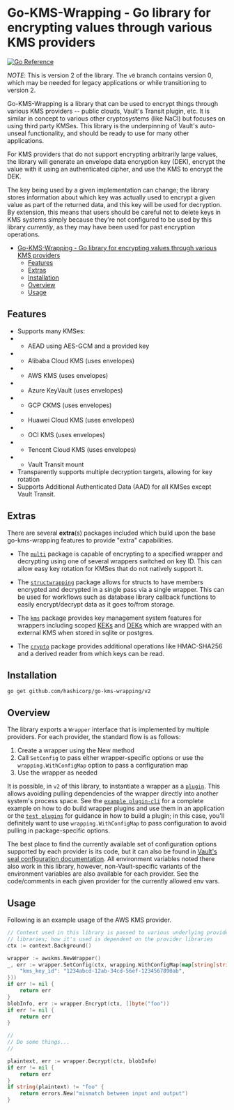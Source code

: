 # Go-KMS-Wrapping - Go library for encrypting values through various KMS providers

[![Go Reference](https://godoc.org/github.com/hashicorp/go-kms-wrapping/v2?status.svg)](https://godoc.org/github.com/hashicorp/go-kms-wrapping/v2)

*NOTE*: This is version 2 of the library. The `v0` branch contains version 0,
which may be needed for legacy applications or while transitioning to version 2.

Go-KMS-Wrapping is a library that can be used to encrypt things through various
KMS providers -- public clouds, Vault's Transit plugin, etc. It is similar in
concept to various other cryptosystems (like NaCl) but focuses on using third
party KMSes. This library is the underpinning of Vault's auto-unseal
functionality, and should be ready to use for many other applications.

For KMS providers that do not support encrypting arbitrarily large values, the
library will generate an envelope data encryption key (DEK), encrypt the value
with it using an authenticated cipher, and use the KMS to encrypt the DEK.

The key being used by a given implementation can change; the library stores
information about which key was actually used to encrypt a given value as part
of the returned data, and this key will be used for decryption. By extension,
this means that users should be careful not to delete keys in KMS systems
simply because they're not configured to be used by this library _currently_,
as they may have been used for past encryption operations.

<!-- START doctoc generated TOC please keep comment here to allow auto update -->
<!-- DON'T EDIT THIS SECTION, INSTEAD RE-RUN doctoc TO UPDATE -->


- [Go-KMS-Wrapping - Go library for encrypting values through various KMS providers](#go-kms-wrapping---go-library-for-encrypting-values-through-various-kms-providers)
  - [Features](#features)
  - [Extras](#extras)
  - [Installation](#installation)
  - [Overview](#overview)
  - [Usage](#usage)

<!-- END doctoc generated TOC please keep comment here to allow auto update -->

## Features

  * Supports many KMSes:
  * * AEAD using AES-GCM and a provided key
  * * Alibaba Cloud KMS (uses envelopes)
  * * AWS KMS (uses envelopes)
  * * Azure KeyVault (uses envelopes)
  * * GCP CKMS (uses envelopes)
  * * Huawei Cloud KMS (uses envelopes)
  * * OCI KMS (uses envelopes)
  * * Tencent Cloud KMS (uses envelopes)
  * * Vault Transit mount
  * Transparently supports multiple decryption targets, allowing for key rotation
  * Supports Additional Authenticated Data (AAD) for all KMSes except Vault Transit.

## Extras

There are several **extra**(s) packages included which build upon the base
go-kms-wrapping features to provide "extra" capabilities.  

* The
[`multi`](https://github.com/hashicorp/go-kms-wrapping/tree/main/extras/multi)
package is capable of encrypting to a specified wrapper and
decrypting using one of several wrappers switched on key ID. This can allow
easy key rotation for KMSes that do not natively support it.

* The
[`structwrapping`](https://github.com/hashicorp/go-kms-wrapping/tree/main/extras/structwrapping)
package allows for structs to have members encrypted and decrypted in a single
pass via a single wrapper. This can be used for workflows such as database
library callback functions to easily encrypt/decrypt data as it goes to/from
storage.

* The [`kms`](https://github.com/hashicorp/go-kms-wrapping/tree/main/extras/kms)
  package provides key management system features for wrappers
  including scoped [KEKs](https://en.wikipedia.org/wiki/Glossary_of_cryptographic_keys)
  and [DEKs](https://en.wikipedia.org/wiki/Glossary_of_cryptographic_keys) which
  are wrapped with an external KMS when stored in sqlite or postgres. 

* The [`crypto`]() package provides additional operations like HMAC-SHA256 and a
  derived reader from which keys can be read.

## Installation

`go get github.com/hashicorp/go-kms-wrapping/v2`

## Overview

The library exports a `Wrapper` interface that is implemented by multiple
providers. For each provider, the standard flow is as follows:

1. Create a wrapper using the New method
1. Call `SetConfig` to pass either wrapper-specific options or use the
`wrapping.WithConfigMap` option to pass a configuration map
1. Use the wrapper as needed

It is possible, in `v2` of this library, to instantiate a wrapper as a
[`plugin`](https://github.com/hashicorp/go-kms-wrapping/tree/main/plugin). This
allows avoiding pulling dependencies of the wrapper directly into another
system's process space. See the [`example plugin-cli`](examples/plugin-cli/) for
a complete example on how to do build wrapper plugins and use them in an application or the [`test
plugins`](https://github.com/hashicorp/go-kms-wrapping/tree/main/plugin/testplugins)
for guidance in how to build a plugin; in this case, you'll definitely want to use
`wrapping.WithConfigMap` to pass configuration to avoid pulling in
package-specific options.

The best place to find the currently available set of configuration options
supported by each provider is its code, but it can also be found in [Vault's
seal configuration
documentation](https://www.vaultproject.io/docs/configuration/seal/index.html).
All environment variables noted there also work in this library, however,
non-Vault-specific variants of the environment variables are also available for
each provider. See the code/comments in each given provider for the currently
allowed env vars.

## Usage

Following is an example usage of the AWS KMS provider. 

```go
// Context used in this library is passed to various underlying provider
// libraries; how it's used is dependent on the provider libraries
ctx := context.Background()

wrapper := awskms.NewWrapper()
_, err := wrapper.SetConfig(ctx, wrapping.WithConfigMap(map[string]string{
    "kms_key_id": "1234abcd-12ab-34cd-56ef-1234567890ab",
}))
if err != nil {
    return err
}
blobInfo, err := wrapper.Encrypt(ctx, []byte("foo"))
if err != nil {
    return err
}

//
// Do some things...
//

plaintext, err := wrapper.Decrypt(ctx, blobInfo)
if err != nil {
    return err
}
if string(plaintext) != "foo" {
    return errors.New("mismatch between input and output")
}
```

